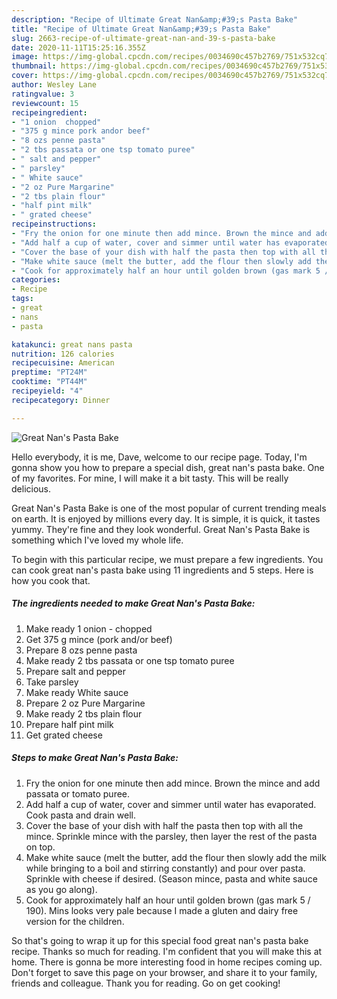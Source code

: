 ```yaml
---
description: "Recipe of Ultimate Great Nan&amp;#39;s Pasta Bake"
title: "Recipe of Ultimate Great Nan&amp;#39;s Pasta Bake"
slug: 2663-recipe-of-ultimate-great-nan-and-39-s-pasta-bake
date: 2020-11-11T15:25:16.355Z
image: https://img-global.cpcdn.com/recipes/0034690c457b2769/751x532cq70/great-nans-pasta-bake-recipe-main-photo.jpg
thumbnail: https://img-global.cpcdn.com/recipes/0034690c457b2769/751x532cq70/great-nans-pasta-bake-recipe-main-photo.jpg
cover: https://img-global.cpcdn.com/recipes/0034690c457b2769/751x532cq70/great-nans-pasta-bake-recipe-main-photo.jpg
author: Wesley Lane
ratingvalue: 3
reviewcount: 15
recipeingredient:
- "1 onion  chopped"
- "375 g mince pork andor beef"
- "8 ozs penne pasta"
- "2 tbs passata or one tsp tomato puree"
- " salt and pepper"
- " parsley"
- " White sauce"
- "2 oz Pure Margarine"
- "2 tbs plain flour"
- "half pint milk"
- " grated cheese"
recipeinstructions:
- "Fry the onion for one minute then add mince. Brown the mince and add passata or tomato puree."
- "Add half a cup of water, cover and simmer until water has evaporated. Cook pasta and drain well."
- "Cover the base of your dish with half the pasta then top with all the mince. Sprinkle mince with the parsley, then layer the rest of the pasta on top."
- "Make white sauce (melt the butter, add the flour then slowly add the milk while bringing to a boil and stirring constantly) and pour over pasta. Sprinkle with cheese if desired. (Season mince, pasta and white sauce as you go along)."
- "Cook for approximately half an hour until golden brown (gas mark 5 / 190). Mins looks very pale because I made a gluten and dairy free version for the children."
categories:
- Recipe
tags:
- great
- nans
- pasta

katakunci: great nans pasta 
nutrition: 126 calories
recipecuisine: American
preptime: "PT24M"
cooktime: "PT44M"
recipeyield: "4"
recipecategory: Dinner

---
```



![Great Nan&#39;s Pasta Bake](https://img-global.cpcdn.com/recipes/0034690c457b2769/751x532cq70/great-nans-pasta-bake-recipe-main-photo.jpg)

Hello everybody, it is me, Dave, welcome to our recipe page. Today, I'm gonna show you how to prepare a special dish, great nan&#39;s pasta bake. One of my favorites. For mine, I will make it a bit tasty. This will be really delicious.

Great Nan&#39;s Pasta Bake is one of the most popular of current trending meals on earth. It is enjoyed by millions every day. It is simple, it is quick, it tastes yummy. They're fine and they look wonderful. Great Nan&#39;s Pasta Bake is something which I've loved my whole life.




To begin with this particular recipe, we must prepare a few ingredients. You can cook great nan&#39;s pasta bake using 11 ingredients and 5 steps. Here is how you cook that.

<!--inarticleads1-->

##### The ingredients needed to make Great Nan&#39;s Pasta Bake:

1. Make ready 1 onion - chopped
1. Get 375 g mince (pork and/or beef)
1. Prepare 8 ozs penne pasta
1. Make ready 2 tbs passata or one tsp tomato puree
1. Prepare  salt and pepper
1. Take  parsley
1. Make ready  White sauce
1. Prepare 2 oz Pure Margarine
1. Make ready 2 tbs plain flour
1. Prepare half pint milk
1. Get  grated cheese




<!--inarticleads2-->

##### Steps to make Great Nan&#39;s Pasta Bake:

1. Fry the onion for one minute then add mince. Brown the mince and add passata or tomato puree.
1. Add half a cup of water, cover and simmer until water has evaporated. Cook pasta and drain well.
1. Cover the base of your dish with half the pasta then top with all the mince. Sprinkle mince with the parsley, then layer the rest of the pasta on top.
1. Make white sauce (melt the butter, add the flour then slowly add the milk while bringing to a boil and stirring constantly) and pour over pasta. Sprinkle with cheese if desired. (Season mince, pasta and white sauce as you go along).
1. Cook for approximately half an hour until golden brown (gas mark 5 / 190). Mins looks very pale because I made a gluten and dairy free version for the children.




So that's going to wrap it up for this special food great nan&#39;s pasta bake recipe. Thanks so much for reading. I'm confident that you will make this at home. There is gonna be more interesting food in home recipes coming up. Don't forget to save this page on your browser, and share it to your family, friends and colleague. Thank you for reading. Go on get cooking!
